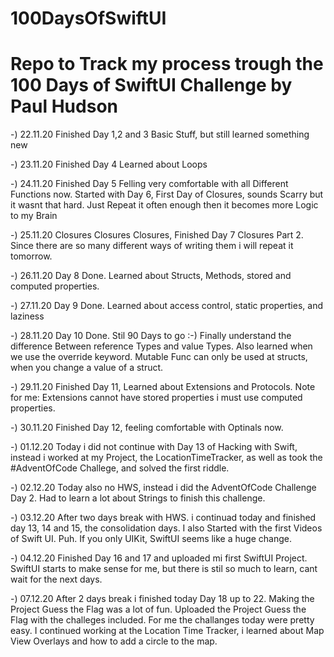 # 100DaysOfSwiftUI
# Repo to Track my process trough the 100 Days of SwiftUI Challenge by Paul Hudson

  -) 22.11.20 Finished Day 1,2 and 3 Basic Stuff, but still learned something new
  
  -) 23.11.20 Finished Day 4 Learned about Loops
  
  -) 24.11.20 Finished Day 5 Felling very comfortable with all Different Functions now. Started with Day 6, First Day of Closures, sounds Scarry but it wasnt that hard. Just Repeat it often enough then it becomes more Logic to my Brain 

 -) 25.11.20 Closures Closures Closures, Finished Day 7 Closures Part 2. Since there are so many different ways of writing them i will repeat it tomorrow.

 -) 26.11.20 Day 8 Done. Learned about Structs, Methods, stored and computed properties.
 
 -) 27.11.20 Day 9 Done. Learned about access control, static properties, and laziness
 
 -) 28.11.20 Day 10 Done. Stil 90 Days to go :-) Finally understand the difference Between reference Types and value Types. Also learned when we use the override keyword. Mutable Func can only be used at structs, when you change a value of a struct. 
 
 -) 29.11.20 Finished Day 11, Learned about Extensions and Protocols. Note for me: Extensions cannot have stored properties i must use computed properties.
 
 -) 30.11.20 Finished Day 12, feeling comfortable with Optinals now.
 
 -) 01.12.20 Today i did not continue with Day 13 of Hacking with Swift, instead i worked at my Project, the LocationTimeTracker, as well as took the #AdventOfCode Challege, and solved the first riddle.
 
 -) 02.12.20 Today also no HWS, instead i did the AdventOfCode Challenge Day 2. Had to learn a lot about Strings to finish this challenge.
 
 -) 03.12.20 After two days break with HWS. i continuad today and finished day 13, 14  and 15, the consolidation days. I also Started with the first Videos of Swift UI. Puh. If you only UIKit, SwiftUI seems like a huge change.
 
 -) 04.12.20 Finished Day 16 and 17 and uploaded mi first SwiftUI Project. SwiftUI starts to make sense for me, but there is stil so much to learn, cant wait for the next days.
 
 -) 07.12.20 After 2 days break i finished today Day 18 up to 22. Making the Project Guess the Flag was a lot of fun. Uploaded the Project Guess the Flag with the challeges included. For me the challanges today were pretty easy. I continued working at the Location Time Tracker, i learned about Map View Overlays and how to add a circle to the map.
